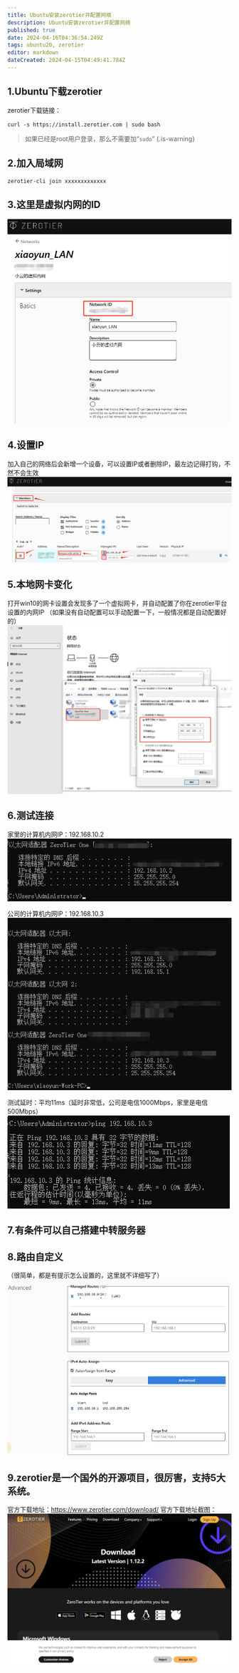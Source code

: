 ```yaml
---
title: Ubuntu安装zerotier并配置网络
description: Ubuntu安装zerotier并配置网络
published: true
date: 2024-04-16T04:36:54.249Z
tags: ubuntu20, zerotier
editor: markdown
dateCreated: 2024-04-15T04:49:41.784Z
---
```


## 1.Ubuntu下载zerotier
zerotier下载链接：
```
curl -s https://install.zerotier.com | sudo bash
```
> 如果已经是root用户登录，那么不需要加“`sudo`”
{.is-warning}

## 2.加入局域网
```
zerotier-cli join xxxxxxxxxxxxx
```

## 3.这里是虚拟内网的ID
![zerotier虚拟内网id.png](/wiki/wiki/zerotier虚拟内网id.png)

## 4.设置IP
加入自己的网络后会新增一个设备，可以设置IP或者删除IP，最左边记得打钩，不然不会生效
![zerotier虚拟内网ip.png](/wiki/wiki/zerotier虚拟内网ip.png)

## 5.本地网卡变化
打开win10的网卡设置会发现多了一个虚拟网卡，并自动配置了你在zerotier平台设置的内网IP
（如果没有自动配置可以手动配置一下，一般情况都是自动配置好的）
![zerotier本地win10网卡.png](/wiki/wiki/zerotier本地win10网卡.png)

## 6.测试连接
家里的计算机内网IP：192.168.10.2
![zerotier虚拟内网ip家里.png](/wiki/wiki/zerotier虚拟内网ip家里.png)

公司的计算机内网IP：192.168.10.3
![zerotier虚拟内网ip公司.png](/wiki/wiki/zerotier虚拟内网ip公司.png)

测试延时：平均11ms（延时非常低，公司是电信1000Mbps，家里是电信500Mbps）
![zerotier虚拟内延时测试.png](/wiki/wiki/zerotier虚拟内延时测试.png)

## 7.有条件可以自己搭建中转服务器

## 8.路由自定义
（很简单，都是有提示怎么设置的，这里就不详细写了）
![zerotier路由自定义.png](/wiki/wiki/zerotier路由自定义.png)

## 9.zerotier是一个国外的开源项目，很厉害，支持5大系统。
官方下载地址：https://www.zerotier.com/download/
官方下载地址截图：
![zerotier.png](/wiki/wiki/zerotier.png)
